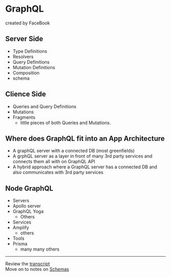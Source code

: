 # GraphQL
created by FaceBook

## Server Side

- Type Definitions
- Resolvers
- Query Definitions
- Mutation Definitions
- Composition
- schema

## Clience Side
 
- Queries and Query Definitions
- Mutations
- Fragments
    - little pieces of both Queries and Mutations. 

## Where does GraphQL fit into an App Architecture

- A graphQL server with a connected DB (most greenfields)
- A grphQL server as a layer in front of many 3rd party services and connects them all with on GraphQL API
- A hybrid approach where a GraphQL server has a connected DB and also communicates with 3rd party services

## Node GraphQL

- Servers
- Apollo server
- GraphQL Yoga
    - Others
- Services
- Amplify
    - others
- Tools
- Prisma
    - many many others

---

Review the [transcript](../05-transcripts/00-introduction.txt)  
Move on to notes on [Schemas](01-schemas.md)